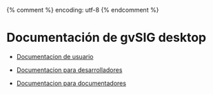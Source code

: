{% comment %} encoding: utf-8 {% endcomment %}

# Documentación de gvSIG desktop

* [Documentacion de usuario](userdoc/index.md)

* [Documentacion para desarrolladores](develdoc/index.md)

* [Documentacion para documentadores](docdoc/index.md)


